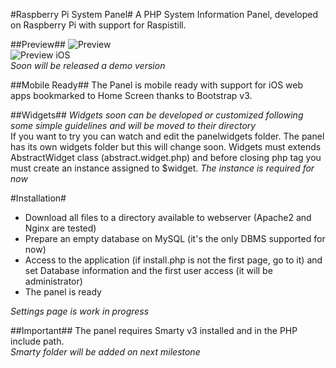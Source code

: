 #Raspberry Pi System Panel#
A PHP System Information Panel, developed on Raspberry Pi with support for Raspistill.

##Preview##
![Preview](https://www.dropbox.com/s/3o4jo655eijskg2/Foto%2029-11-13%2011%2041%2050%20%281%29.png)<br />
![Preview iOS](https://www.dropbox.com/s/ao7ec9ooh08sfvi/Foto%2029-11-13%2011%2041%2050.png)<br />
*Soon will be released a demo version*

##Mobile Ready##
The Panel is mobile ready with support for iOS web apps bookmarked to Home Screen thanks to Bootstrap v3.

##Widgets##
*Widgets soon can be developed or customized following some simple guidelines and will be moved to their directory*<br />
If you want to try you can watch and edit the panelwidgets folder. The panel has its own widgets folder but this will change soon.
Widgets must extends AbstractWidget class (abstract.widget.php) and before closing php tag you must create an instance assigned to $widget.
*The instance is required for now*

#Installation#
* Download all files to a directory available to webserver (Apache2 and Nginx are tested)
* Prepare an empty database on MySQL (it's the only DBMS supported for now)
* Access to the application (if install.php is not the first page, go to it) and set Database information and the first user access (it will be administrator)
* The panel is ready

*Settings page is work in progress*

##Important##
The panel requires Smarty v3 installed and in the PHP include path.<br />
*Smarty folder will be added on next milestone*
